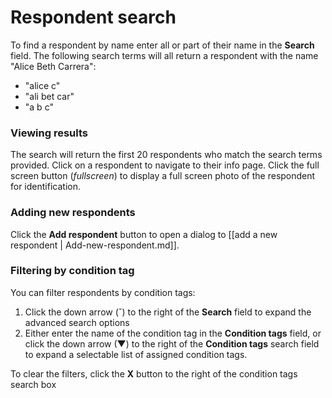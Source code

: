 # Respondent search

To find a respondent by name enter all or part of their name in the **Search** field. The following search terms will 
all return a respondent with the name "Alice Beth Carrera":
- "alice c"
- "ali bet car"
- "a b c"

### Viewing results

The search will return the first 20 respondents who match the search terms provided. Click on a respondent to navigate 
to their info page. Click the full screen button (<i class="icon material-icons black--text">fullscreen</i>) to display a full 
screen photo of the respondent for identification.

### Adding new respondents

Click the **Add respondent** button to open a dialog to [[add a new respondent | Add-new-respondent.md]].

### Filtering by condition tag

You can filter respondents by condition tags:
1. Click the down arrow (&caron;) to the right of the **Search** field to expand the advanced search options
2. Either enter the name of the condition tag in the **Condition tags** field, or click the down arrow (▼) to the right 
of the **Condition tags** search field to expand a selectable list of assigned condition tags.

To clear the filters, click the **X** button to the right of the condition tags search box
